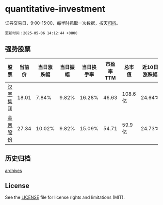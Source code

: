 # quantitative-investment

证券交易日，9:00-15:00，每半时抓取一次数据，按天[归档](archives)。

`更新时间：2025-05-06 14:12:44 +0800`

## 强势股票

|股票|当前价|当日涨跌幅|当日振幅|当日换手率|市盈率TTM|总市值|近10日涨跌幅|
|----|----|----|----|----|----|----|----|
|[汉宇集团](https://xueqiu.com/S/SZ300403)|18.01|7.84%|9.82%|16.28%|46.63|108.6亿|24.64%|
|[金帝股份](https://xueqiu.com/S/SH603270)|27.34|10.02%|9.82%|15.09%|54.71|59.9亿|24.73%|

## 历史归档

[archives](archives)

## License

See the [LICENSE](LICENSE) file for license rights and limitations (MIT).